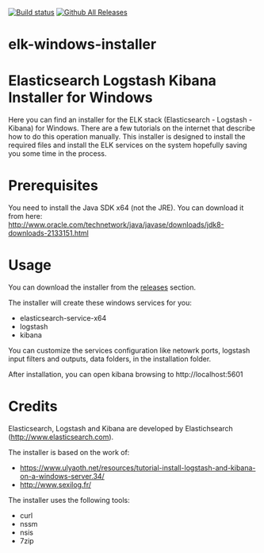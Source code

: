 [![Build status](https://ci.appveyor.com/api/projects/status/5y1w99hoscil3xql?svg=true)](https://ci.appveyor.com/project/gigi81/elk-windows-installer)
[![Github All Releases](https://img.shields.io/github/downloads/gigi81/elk-windows-installer/total.svg?maxAge=2592000)]()

# elk-windows-installer
Elasticsearch Logstash Kibana Installer for Windows
============

Here you can find an installer for the ELK stack (Elasticsearch - Logstash - Kibana) for Windows.
There are a few tutorials on the internet that describe how to do this operation manually.
This installer is designed to install the required files and install the ELK services on the system hopefully saving you some time in the process.

Prerequisites
============

You need to install the Java SDK x64 (not the JRE). You can download it from here: http://www.oracle.com/technetwork/java/javase/downloads/jdk8-downloads-2133151.html

Usage
============
You can download the installer from the [releases](https://github.com/gigi81/elk-windows-installer/releases) section.

The installer will create these windows services for you:
- elasticsearch-service-x64
- logstash
- kibana

You can customize the services configuration like netowrk ports, logstash input filters and outputs, data folders, in the installation folder.

After installation, you can open kibana browsing to http://localhost:5601

Credits
============

Elasticsearch, Logstash and Kibana are developed by Elastichsearch (http://www.elasticsearch.com).

The installer is based on the work of:
- https://www.ulyaoth.net/resources/tutorial-install-logstash-and-kibana-on-a-windows-server.34/
- http://www.sexilog.fr/

The installer uses the following tools:
- curl
- nssm
- nsis
- 7zip
